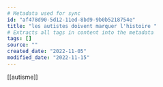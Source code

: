 ```yaml
---
# Metadata used for sync
id: "af478d90-5d12-11ed-8bd9-9b0b5218754e"
title: "les autistes doivent marquer l'histoire "
# Extracts all tags in content into the metadata
tags: []
source: ""
created_date: "2022-11-05"
modified_date: "2022-11-15"
---
```

[[autisme]]

